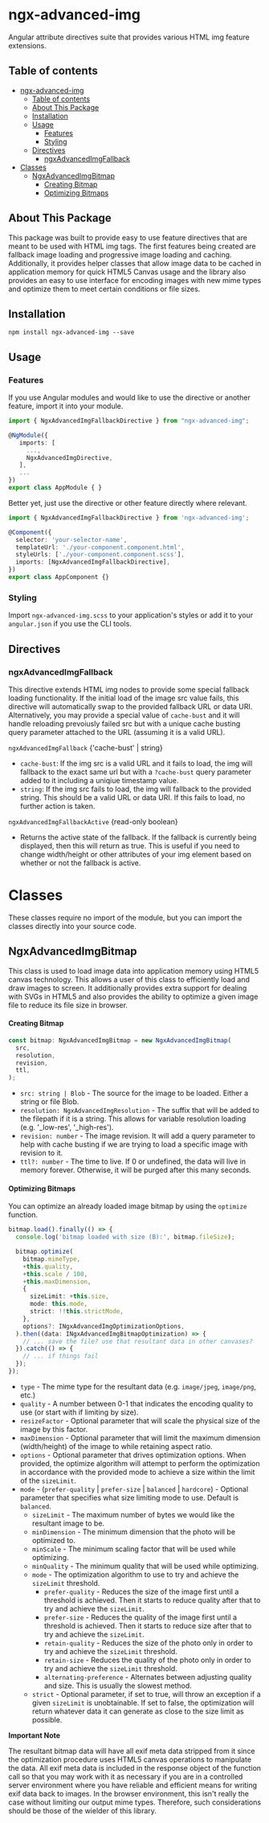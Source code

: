 # ngx-advanced-img

Angular attribute directives suite that provides various HTML img feature extensions.

## Table of contents

- [ngx-advanced-img](#ngx-advanced-img)
  - [Table of contents](#table-of-contents)
  - [About This Package](#about-this-package)
  - [Installation](#installation)
  - [Usage](#usage)
    - [Features](#features)
    - [Styling](#styling)
  - [Directives](#directives)
    - [ngxAdvancedImgFallback](#ngxadvancedimgfallback)
- [Classes](#classes)
  - [NgxAdvancedImgBitmap](#ngxadvancedimgbitmap)
    - [Creating Bitmap](#creating-bitmap)
    - [Optimizing Bitmaps](#optimizing-bitmaps)

## About This Package

This package was built to provide easy to use feature directives that are meant to be used with HTML img tags. The first features being created are fallback image loading and progressive image loading and caching. Additionally, it provides helper classes that allow image data to be cached in application memory for quick HTML5 Canvas usage and the library also provides an easy to use interface for encoding images with new mime types and optimize them to meet certain conditions or file sizes.

## Installation

`npm install ngx-advanced-img --save`

## Usage

### Features

If you use Angular modules and would like to use the directive or another feature, import it into your module.

```typescript
import { NgxAdvancedImgFallbackDirective } from "ngx-advanced-img";

@NgModule({
   imports: [
     ...,
     NgxAdvancedImgDirective,
   ],
   ...
})
export class AppModule { }
```

Better yet, just use the directive or other feature directly where relevant.

```typescript
import { NgxAdvancedImgFallbackDirective } from 'ngx-advanced-img';

@Component({
  selector: 'your-selector-name',
  templateUrl: './your-component.component.html',
  styleUrls: ['./your-component.component.scss'],
  imports: [NgxAdvancedImgFallbackDirective],
})
export class AppComponent {}
```

### Styling

Import `ngx-advanced-img.scss` to your application's styles or add it to your `angular.json` if you use the CLI tools.

## Directives

### ngxAdvancedImgFallback

This directive extends HTML img nodes to provide some special fallback loading functionality. If the initial load of the image src value fails, this directive will automatically swap to the provided fallback URL or data URI. Alternatively, you may provide a special value of `cache-bust` and it will handle reloading prevoiusly failed src but with a unique cache busting query parameter attached to the URL (assuming it is a valid URL).

`ngxAdvancedImgFallback` {'cache-bust' | string}

- `cache-bust`: If the img src is a valid URL and it fails to load, the img will fallback to the exact same url but with a `?cache-bust` query parameter added to it including a uniqiue timestamp value.
- `string`: If the img src fails to load, the img will fallback to the provided string. This should be a valid URL or data URI. If this fails to load, no further action is taken.

`ngxAdvancedImgFallbackActive` {read-only boolean}

- Returns the active state of the fallback. If the fallback is currently being displayed, then this will return as true. This is useful if you need to change width/height or other attributes of your img element based on whether or not the fallback is active.

# Classes

These classes require no import of the module, but you can import the classes directly into your source code.

## NgxAdvancedImgBitmap

This class is used to load image data into application memory using HTML5 canvas technology. This allows a user of this class to efficiently load and draw images to screen. It additionally provides extra support for dealing with SVGs in HTML5 and also provides the ability to optimize a given image file to reduce its file size in browser.

#### Creating Bitmap

```javascript
const bitmap: NgxAdvancedImgBitmap = new NgxAdvancedImgBitmap(
  src,
  resolution,
  revision,
  ttl,
);
```

- `src: string | Blob` - The source for the image to be loaded. Either a string or file Blob.
- `resolution: NgxAdvancedImgResolution` - The suffix that will be added to the filepath if it is a string. This allows for variable resolution loading (e.g. '\_low-res', '\_high-res').
- `revision: number` - The image revision. It will add a query parameter to help with cache busting if we are trying to load a specific image with revision to it.
- `ttl?: number` - The time to live. If 0 or undefined, the data will live in memory forever. Otherwise, it will be purged after this many seconds.

#### Optimizing Bitmaps

You can optimize an already loaded image bitmap by using the `optimize` function.

```typescript
bitmap.load().finally(() => {
  console.log('bitmap loaded with size (B):', bitmap.fileSize);

  bitmap.optimize(
    bitmap.mimeType,
    +this.quality,
    +this.scale / 100,
    +this.maxDimension,
    {
      sizeLimit: +this.size,
      mode: this.mode,
      strict: !!this.strictMode,
    },
    options?: INgxAdvancedImgOptimizationOptions,
  ).then((data: INgxAdvancedImgBitmapOptimization) => {
    // ... save the file? use that resultant data in other canvases?
  }).catch(() => {
    // ... if things fail
  });
});
```

- `type` - The mime type for the resultant data (e.g. `image/jpeg`, `image/png`, etc.)
- `quality` - A number between 0-1 that indicates the encoding quality to use (or start with if limiting by size).
- `resizeFactor` - Optional parameter that will scale the physical size of the image by this factor.
- `maxDimension` - Optional parameter that will limit the maximum dimension (width/height) of the image to while retaining aspect ratio.
- `options` - Optional parameter that drives optimization options. When provided, the optimize algorithm will attempt to perform the optimization in accordance with the provided mode to achieve a size within the limit of the `sizeLimit`.
- `mode` - (`prefer-quality` | `prefer-size` | `balanced` | `hardcore`) - Optional parameter that specifies what size limiting mode to use. Default is `balanced`.
  - `sizeLimit` - The maximum number of bytes we would like the resultant image to be.
  - `minDimension` - The minimum dimension that the photo will be optimized to.
  - `minScale` - The minimum scaling factor that will be used while optimizing.
  - `minQuality` - The minimum quality that will be used while optimizing.
  - `mode` - The optimization algorithm to use to try and achieve the `sizeLimit` threshold.
    - `prefer-quality` - Reduces the size of the image first until a threshold is achieved. Then it starts to reduce quality after that to try and achieve the `sizeLimit`.
    - `prefer-size` - Reduces the quality of the image first until a threshold is achieved. Then it starts to reduce size after that to try and achieve the `sizeLimit`.
    - `retain-quality` - Reduces the size of the photo only in order to try and achieve the `sizeLimit` threshold.
    - `retain-size` - Reduces the quality of the photo only in order to try and achieve the `sizeLimit` threshold.
    - `alternating-preference` - Alternates between adjusting quality and size. This is usually the slowest method.
  - `strict` - Optional parameter, if set to true, will throw an exception if a given `sizeLimit` is unobtainable. If set to false, the optimization will return whatever data it can generate as close to the size limit as possible.

**Important Note**

The resultant bitmap data will have all exif meta data stripped from it since the optimization procedure uses HTML5 canvas operations to manipulate the data. All exif meta data is included in the response object of the function call so that you may work with it as necessary if you are in a controlled server environment where you have reliable and efficient means for writing exif data back to images. In the browser environment, this isn't really the case without limiting our output mime types. Therefore, such considerations should be those of the wielder of this library.
